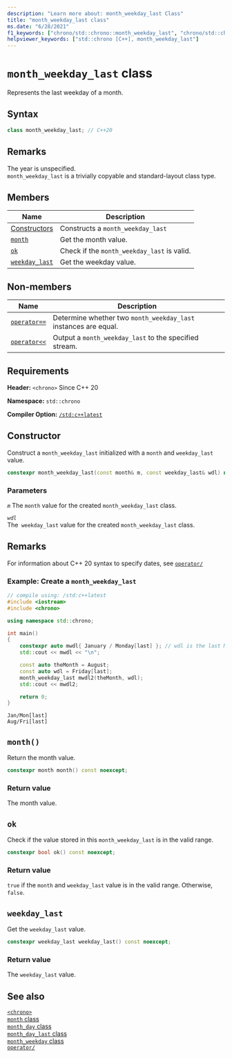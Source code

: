 ```yaml
---
description: "Learn more about: month_weekday_last Class"
title: "month_weekday_last class"
ms.date: "6/28/2021"
f1_keywords: ["chrono/std::chrono::month_weekday_last", "chrono/std::chrono::month_weekday_last::ok", "std::chrono::month_weekday_last::month_weekday_last", "chrono/std::chrono::month_weekday_last::ok", "chrono/std::chrono::month_weekday_last::month"]
helpviewer_keywords: ["std::chrono [C++], month_weekday_last"]
---
```

# `month_weekday_last` class  

Represents the last weekday of a month.

## Syntax

```cpp
class month_weekday_last; // C++20
```

## Remarks

The year is unspecified.\
`month_weekday_last` is a trivially copyable and standard-layout class type.

## Members

|Name|Description|
|----------|-----------------|
| [Constructors](#month_weekday_last) | Constructs a `month_weekday_last`|
| [`month`](#month) | Get the month value. |
| [`ok`](#ok) | Check if the `month_weekday_last` is valid. |
| [`weekday_last`](#weekday_last) | Get the weekday value.|

## Non-members

|Name|Description|
|----------|-----------------|
| [`operator==`](chrono-operators.md#op_eq_eq) | Determine whether two `month_weekday_last` instances are equal. |
| [`operator<<`](chrono-operators.md#op_left_shift) | Output a  `month_weekday_last` to the specified stream. |

## Requirements

**Header:** `<chrono>` Since C++ 20

**Namespace:** `std::chrono`

**Compiler Option:** [`/std:c++latest`](../build/reference/std-specify-language-standard-version.md)

## <a name="month_weekday_last"></a> Constructor

Construct a `month_weekday_last` initialized with a `month` and `weekday_last` value.

```cpp
constexpr month_weekday_last(const month& m, const weekday_last& wdl) noexcept;
```

### Parameters

*`m`*
The `month` value for the created `month_weekday_last` class.

*`wdl`*\
The` weekday_last` value for the created `month_weekday_last` class.

## Remarks

For information about C++ 20 syntax to specify dates, see [`operator/`](chrono-operators.md#op_/)

### Example: Create a `month_weekday_last`

```cpp
// compile using: /std:c++latest
#include <iostream>
#include <chrono>

using namespace std::chrono;

int main()
{
    constexpr auto mwdl{ January / Monday[last] }; // wdl is the last Monday of January of an unspecified year
    std::cout << mwdl << "\n";

    const auto theMonth = August;
    const auto wdl = Friday[last];
    month_weekday_last mwdl2(theMonth, wdl); 
    std::cout << mwdl2;

    return 0;
}
```

```output
Jan/Mon[last]
Aug/Fri[last]
```

## <a name="month"></a> `month()`

 Return the month value.

```cpp
constexpr month month() const noexcept;
```

### Return value

The month value.

## <a name="ok"></a> `ok`

Check if the value stored in this `month_weekday_last` is in the valid range.

```cpp
constexpr bool ok() const noexcept;
```

### Return value

`true` if the `month` and `weekday_last` value is in the valid range. Otherwise, `false`.

## <a name="weekday_last"></a> `weekday_last`

 Get the `weekday_last` value.

```cpp
constexpr weekday_last weekday_last() const noexcept;
```

### Return value

The `weekday_last` value.

## See also

[`<chrono>`](chrono.md)\
[`month` class](month-class.md)\
[`month_day` class](month-day-class.md)\
[`month_day_last` class](month-day-last-class.md)\
[`month_weekday` class](month-weekday-class.md)\
[`operator/`](chrono-operators.md#op_/)
